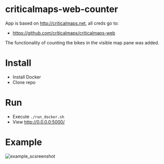 # criticalmaps-web-counter

App is based on http://criticalmaps.net, all creds go to:
- https://github.com/criticalmaps/criticalmaps-web


The functionality of counting the bikes in the visible map pane was added.

# Install
- Install Docker
- Clone repo

# Run
- Execute `./run_docker.sh`
- View http://0.0.0.0:5000/

# Example
![example_scsreenshot](static/images/example_screenshot.png)
